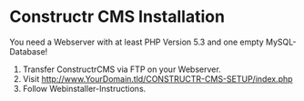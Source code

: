 # Constructr CMS Installation

You need a Webserver with at least PHP Version 5.3 and one empty MySQL-Database!

1) Transfer ConstructrCMS via FTP on your Webserver.
2) Visit http://www.YourDomain.tld/CONSTRUCTR-CMS-SETUP/index.php
3) Follow Webinstaller-Instructions.